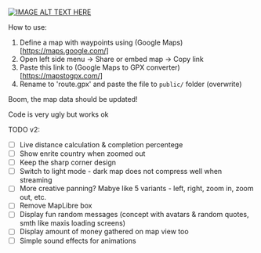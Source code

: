 [![IMAGE ALT TEXT HERE](https://img.youtube.com/vi/Cn2IgZ0z9U4/0.jpg)](https://www.youtube.com/watch?v=Cn2IgZ0z9U4)

How to use:

1. Define a map with waypoints using (Google Maps)[https://maps.google.com/]
2. Open left side menu -> Share or embed map -> Copy link
3. Paste this link to (Google Maps to GPX converter)[https://mapstogpx.com/]
4. Rename to 'route.gpx' and paste the file to `public/` folder (overwrite)

Boom, the map data should be updated!

Code is very ugly but works ok

TODO v2:
- [ ] Live distance calculation & completion percentege
- [ ] Show enrite country when zoomed out
- [ ] Keep the sharp corner design
- [ ] Switch to light mode - dark map does not compress well when streaming
- [ ] More creative panning? Mabye like 5 variants - left, right, zoom in, zoom out, etc.
- [ ] Remove MapLibre box
- [ ] Display fun random messages (concept with avatars & random quotes, smth like maxis loading screens)
- [ ] Display amount of money gathered on map view too
- [ ] Simple sound effects for animations
